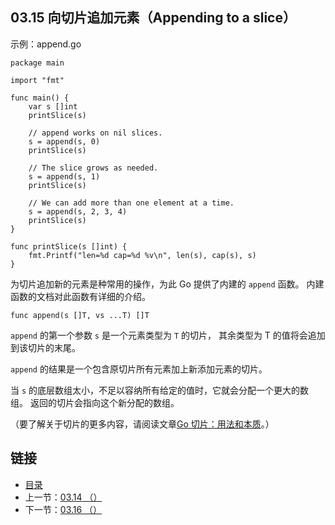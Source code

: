 ## 03.15 向切片追加元素（Appending to a slice）

示例：append.go

    package main

    import "fmt"

    func main() {
    	var s []int
    	printSlice(s)

    	// append works on nil slices.
    	s = append(s, 0)
    	printSlice(s)

    	// The slice grows as needed.
    	s = append(s, 1)
    	printSlice(s)

    	// We can add more than one element at a time.
    	s = append(s, 2, 3, 4)
    	printSlice(s)
    }

    func printSlice(s []int) {
    	fmt.Printf("len=%d cap=%d %v\n", len(s), cap(s), s)
    }

为切片追加新的元素是种常用的操作，为此 Go 提供了内建的 `append` 函数。 内建函数的文档对此函数有详细的介绍。

    func append(s []T, vs ...T) []T

`append` 的第一个参数 `s` 是一个元素类型为 `T` 的切片， 其余类型为 T 的值将会追加到该切片的末尾。

`append` 的结果是一个包含原切片所有元素加上新添加元素的切片。

当 `s` 的底层数组太小，不足以容纳所有给定的值时，它就会分配一个更大的数组。 返回的切片会指向这个新分配的数组。

（要了解关于切片的更多内容，请阅读文章[Go 切片：用法和本质](https://blog.go-zh.org/go-slices-usage-and-internals)。）

## 链接
* [目录](https://github.com/gnefiy/go-zh/blob/master/tour/directory.md)
* 上一节：[03.14 （）](https://github.com/gnefiy/go-zh/blob/master/tour/moretypes/03.14.md)
* 下一节：[03.16 （）](https://github.com/gnefiy/go-zh/blob/master/tour/moretypes/03.16.md)

